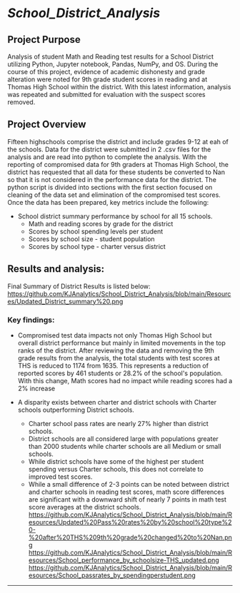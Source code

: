 #  ***School_District_Analysis*** 

##  Project Purpose
Analysis of student Math and Reading test results for a School District utilizing Python, Jupyter notebook, Pandas, NumPy, and OS. During the course of this project, evidence of academic dishonesty and grade alteration were noted for 9th grade student scores in reading and at Thomas High School within the district.  With this latest information, analysis was repeated and submitted for evaluation with the suspect scores removed. 

##  Project Overview 
 Fifteen highschools comprise the district and include grades 9-12 at eah of the schools.  Data for the district were submitted in 2 .csv files for the analysis and are read into python to complete the analysis.  With the reporting of compromised data for 9th graders at Thomas High School, the district has requested that all data for these students be converted to Nan so that it is not considered in the performance data for the district.  The python script is divided into sections with the first section focused on cleaning of the data set and elimination of the compromised test scores.  Once the data has been prepared, key metrics include the following:
 
  - School district summary performance by school for all 15 schools.
    - Math and reading scores by grade for the district
    - Scores by school spending levels per student
    - Scores by school size - student population
    - Scores by school type - charter versus district
    
## Results and analysis:
Final Summary of District Results is listed below:
https://github.com/KJAnalytics/School_District_Analysis/blob/main/Resources/Updated_District_summary%20.png

### Key findings:

  - Compromised test data impacts not only Thomas High School but overall district performance but mainly in limited movements in the top ranks of the district.  After reviewing the data and removing the 9th grade results from the analysis, the total students with test scores at THS is reduced to 1174 from 1635. This represents a reduction of reported scores by 461 students or 28.2% of the school's population. With this change, Math scores had no impact while reading scores had a 2% increase
  
  - A disparity exists between charter and district schools with Charter schools outperforming District schools.
      - Charter school pass rates are nearly 27% higher than district schools.
      - District schools are all considered large with populations greater than 2000 students while charter schools are all Medium or small schools.
      - While district schools have some of the highest per student spending versus Charter schools, this does not correlate to improved test scores.  
      - While a small difference of 2-3 points can be noted between district and charter schools in reading test scores, math score differences are significant with a downward shift of nearly 7 points in math test score averages at the district schools.
      https://github.com/KJAnalytics/School_District_Analysis/blob/main/Resources/Updated%20Pass%20rates%20by%20school%20type%20-%20after%20THS%209th%20grade%20changed%20to%20Nan.png
      https://github.com/KJAnalytics/School_District_Analysis/blob/main/Resources/School_performance_by_schoolsize-THS_updated.png
      https://github.com/KJAnalytics/School_District_Analysis/blob/main/Resources/School_passrates_by_spendingperstudent.png
      
      
      
      
      
  



__________________________________________________________________________________
